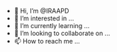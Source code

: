 - 👋 Hi, I’m @IRAAPD
- 👀 I’m interested in ...
- 🌱 I’m currently learning ...
- 💞️ I’m looking to collaborate on ...
- 📫 How to reach me ...

<!---
IRAAPD/IRAAPD is a ✨ special ✨ repository because its `README.md` (this file) appears on your GitHub profile.
You can click the Preview link to take a look at your changes.
--->

